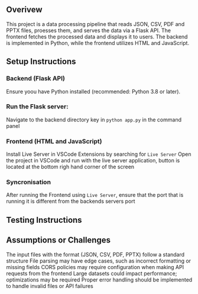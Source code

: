 ## Overivew

This project is a data processing pipeline that reads JSON, CSV, PDF and PPTX files, proesses them,
and serves the data via a Flask API. The frontend fetches the processed data and displays it to users. The backend is implemented in Python, while the frontend utilizes HTML and JavaScript.

## Setup Instructions

### Backend (Flask API)

Ensure yoou have Python installed (recommended: Python 3.8 or later).

### Run the Flask server:

Navigate to the backend directory
key in `python app.py` in the command panel

### Frontend (HTML and JavaScript)

Install Live Server in VSCode Extensions by searching for `Live Server`
Open the project in VSCode and run with the live server application, button is located at the bottom righ hand corner of the screen

### Syncronisation

After running the Frontend using `Live Server`, ensure that the port that is running it is different from the backends servers port

## Testing Instructions

## Assumptions or Challenges

The input files with the format (JSON, CSV, PDF, PPTX) follow a standard structure
File parsing may have edge cases, such as incorrect formatting or missing fields
CORS policies may require configuration when making API requests from the frontend
Large datasets could impact performance; optimizations may be required
Proper error handling should be implemented to handle invalid files or API failures
